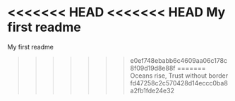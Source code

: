 <<<<<<< HEAD
<<<<<<< HEAD
My first readme
=======
My first readme
>>>>>>> e0ef748ebabb6c4609aa06c178c8f09d19d8e88f
=======
Oceans rise, Trust without border
>>>>>>> fd47258c2c570428d14eccc0ba8a2fb1fde24e32
